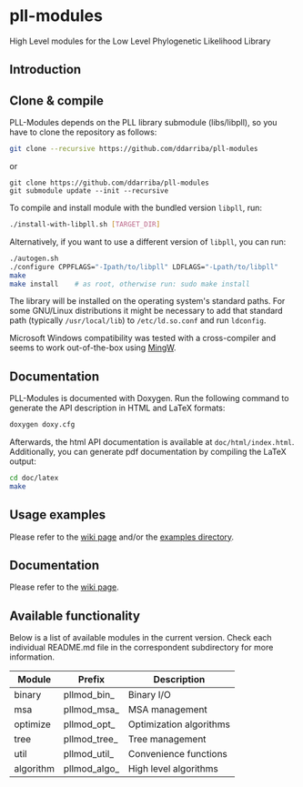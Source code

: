 # pll-modules
High Level modules for the Low Level Phylogenetic Likelihood Library

## Introduction

## Clone & compile

PLL-Modules depends on the PLL library submodule (libs/libpll), so you have to clone the repository as follows:

```bash
git clone --recursive https://github.com/ddarriba/pll-modules
```

or

```
git clone https://github.com/ddarriba/pll-modules
git submodule update --init --recursive
```

To compile and install module with the bundled version `libpll`, run:

```bash
./install-with-libpll.sh [TARGET_DIR]
```

Alternatively, if you want to use a different version of `libpll`, you can run:

```bash
./autogen.sh
./configure CPPFLAGS="-Ipath/to/libpll" LDFLAGS="-Lpath/to/libpll"
make
make install    # as root, otherwise run: sudo make install
```

The library will be installed on the operating system's standard paths.  For
some GNU/Linux distributions it might be necessary to add that standard path
(typically `/usr/local/lib`) to `/etc/ld.so.conf` and run `ldconfig`.

Microsoft Windows compatibility was tested with a cross-compiler and seems to
work out-of-the-box using [MingW](http://www.mingw.org/).

## Documentation

PLL-Modules is documented with Doxygen. Run the following command to generate
the API description in HTML and LaTeX formats:

```bash
doxygen doxy.cfg
```

Afterwards, the html API documentation is available at `doc/html/index.html`.
Additionally, you can generate pdf documentation by compiling the LaTeX output:

```bash
cd doc/latex
make
```

## Usage examples 

Please refer to the [wiki page](https://github.com/ddarriba/pll-modules/wiki) and/or the [examples directory](https://github.com/ddarriba/pll-modules/tree/master/examples).

## Documentation

Please refer to the [wiki page](https://github.com/ddarriba/pll-modules/wiki).

## Available functionality

Below is a list of available modules in the current version.
Check each individual README.md file in the correspondent subdirectory for more information.


| Module    | Prefix       | Description             |
|-----------|--------------|-------------------------|
| binary    | pllmod_bin_  | Binary I/O              |
| msa       | pllmod_msa_  | MSA management          |
| optimize  | pllmod_opt_  | Optimization algorithms |
| tree      | pllmod_tree_ | Tree management         |
| util      | pllmod_util_ | Convenience functions   |
| algorithm | pllmod_algo_ | High level algorithms   |


